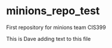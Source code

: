 # minions_repo_test
First repository for minions team CIS399

This is Dave adding text to this file

